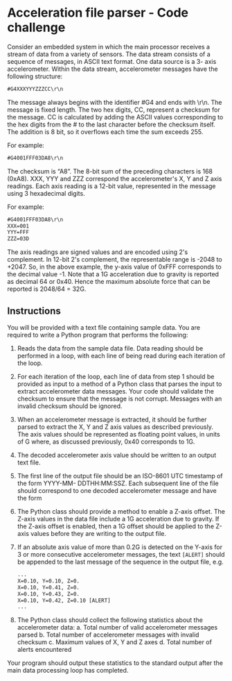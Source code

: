 # Acceleration file parser - Code challenge

Consider an embedded system in which the main processor receives a stream of data from a variety of
sensors. The data stream consists of a sequence of messages, in ASCII text format. One data source is a 3-
axis accelerometer. Within the data stream, accelerometer messages have the following structure:

```txt
#G4XXXYYYZZZCC\r\n
```

The message always begins with the identifier #G4 and ends with \r\n. The message is fixed length. The
two hex digits, CC, represent a checksum for the message. CC is calculated by adding the ASCII values
corresponding to the hex digits from the # to the last character before the checksum itself. The addition
is 8 bit, so it overflows each time the sum exceeds 255.

For example:

```txt
#G4001FFF03DA8\r\n
```

The checksum is “A8”. The 8-bit sum of the preceding characters is 168 (0xA8). XXX, YYY and ZZZ
correspond the accelerometer's X, Y and Z axis readings. Each axis reading is a 12-bit value, represented
in the message using 3 hexadecimal digits.

For example:

```txt
#G4001FFF03DA8\r\n
XXX=001
YYY=FFF
ZZZ=03D
```

The axis readings are signed values and are encoded using 2's complement. In 12-bit 2's complement, the
representable range is -2048 to +2047. So, in the above example, the y-axis value of 0xFFF corresponds to
the decimal value -1. Note that a 1G acceleration due to gravity is reported as decimal 64 or 0x40. Hence
the maximum absolute force that can be reported is 2048/64 = 32G.

## Instructions

You will be provided with a text file containing sample data. You are required to write a Python program
that performs the following:

1. Reads the data from the sample data file. Data reading should be performed in a loop, with each line
of being read during each iteration of the loop.

2. For each iteration of the loop, each line of data from step 1 should be provided as input to a method
of a Python class that parses the input to extract accelerometer data messages. Your code should
validate the checksum to ensure that the message is not corrupt. Messages with an invalid checksum
should be ignored.

3. When an accelerometer message is extracted, it should be further parsed to extract the X, Y and Z axis
values as described previously. The axis values should be represented as floating point values, in units of
G where, as discussed previously, 0x40 corresponds to 1G.

4. The decoded accelerometer axis value should be written to an output text file.

5. The first line of the output file should be an ISO-8601 UTC timestamp of the form YYYY-MM-
DDTHH:MM:SSZ. Each subsequent line of the file should correspond to one decoded accelerometer
message and have the form

6. The Python class should provide a method to enable a Z-axis offset. The Z-axis values in the data file
include a 1G acceleration due to gravity. If the Z-axis offset is enabled, then a 1G offset should be applied
to the Z-axis values before they are writing to the output file.

7. If an absolute axis value of more than 0.2G is detected on the Y-axis for 3 or more consecutive
accelerometer messages, the text `[ALERT]` should be appended to the last message of the sequence in
the output file, e.g.

    ```txt
    ...
    X=0.10, Y=0.10, Z=0.
    X=0.10, Y=0.41, Z=0.
    X=0.10, Y=0.43, Z=0.
    X=0.10, Y=0.42, Z=0.10 [ALERT]
    ...
    ```

8. The Python class should collect the following statistics about the accelerometer data:
    a. Total number of valid accelerometer messages parsed
    b. Total number of accelerometer messages with invalid checksum
    c. Maximum values of X, Y and Z axes
    d. Total number of alerts encountered

Your program should output these statistics to the standard output after the main data processing loop
has completed.
